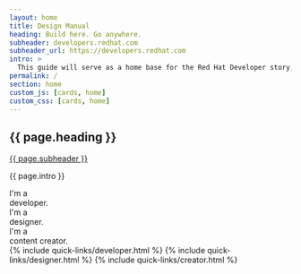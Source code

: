 ```yaml
---
layout: home
title: Design Manual
heading: Build here. Go anywhere.
subheader: developers.redhat.com
subheader_url: https://developers.redhat.com
intro: >
  This guide will serve as a home base for the Red Hat Developer story, messaging, and visual brand language. It’s a place you can always return to when you have questions about how to best represent Red Hat Developer through messaging or visual elements.
permalink: /
section: home
custom_js: [cards, home]
custom_css: [cards, home]
---
```

<section class="pf-c-page__main-section rhddx-m-homepage">
  <div>
    <div class="pf-l-flex pf-u-mb-lg pf-u-text-align-center" style="margin: 0 auto;">
      <div class="pf-l-flex__item">
        <h1 class="pf-c-title pf-m-4xl">{{ page.heading }}</h1>
        <a href="{{ page.subheader_url }}" target="top" class="pf-c-title pf-m-3xl rhddx-m-link-header rhddx-m-dark">{{ page.subheader }}<span class="rhddx-m-link-header__arrow-right pf-u-ml-sm"><i class="fas fa-arrow-right" aria-hidden="true"></i></span></a>
        <p class="pf-u-my-xl pf-m-lg">{{ page.intro }}</p>
      </div>
    </div>
    <div class="pf-l-flex pf-m-justify-content-space-evenly rhddx-l-card__intro">
      <div class="pf-l-flex__item pf-m-3-col-on-md pf-u-py-xl pf-u-py-0-on-lg pf-u-pr-0 pf-u-pr-xl-on-md">
        <div class="pf-c-card rhddx-c-card rhddx-m-developer">
          <div class="pf-c-card__header">
            <i class="fad fa-laptop-code fa-3x"></i>
          </div>
          <div class="pf-c-card__body">I'm a<br>developer.</div>
        </div>
      </div>
      <div class="pf-l-flex__item pf-m-3-col-on-md pf-u-py-xl pf-u-py-0-on-lg pf-u-pr-0 pf-u-pr-xl-on-md">
        <div class="pf-c-card rhddx-c-card rhddx-m-designer">
          <div class="pf-c-card__header">
            <i class="fad fa-swatchbook fa-3x"></i>
          </div>
          <div class="pf-c-card__body">I'm a<br>designer.</div>
        </div>
      </div>
      <div class="pf-l-flex__item pf-m-3-col-on-md pf-u-py-xl pf-u-py-0-on-lg pf-u-pr-0">
        <div class="pf-c-card rhddx-c-card rhddx-m-creator">
          <div class="pf-c-card__header">
            <i class="fad fa-pencil-alt fa-3x"></i>
          </div>
          <div class="pf-c-card__body">I'm a<br>content creator.</div>
        </div>
      </div>
    </div>
  </div>
  <div class="pf-u-my-2xl">
    <div class="pf-l-flex">
      <div class="pf-l-flex__item pf-m-grow">
        <!-- I'm a developer -->
        {% include quick-links/developer.html %}
        <!-- I'm a designer -->
        {% include quick-links/designer.html %}
        <!-- I'm a content creator -->
        {% include quick-links/creator.html %}
      </div>
    </div>
  </div>
</section>
